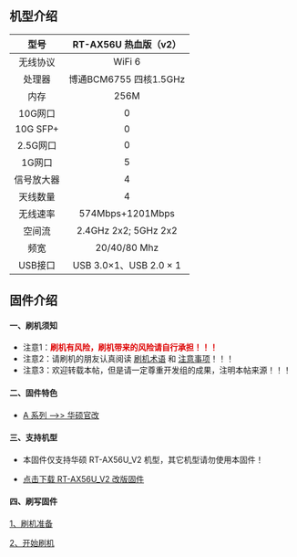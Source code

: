 ## 机型介绍

| 型号 | RT-AX56U 热血版（v2） |
|:--:|:--:|
| 无线协议 | WiFi 6 | 
| 处理器 | 博通BCM6755 四核1.5GHz | 
| 内存 | 256M | 
| 10G网口 | 0 | 
| 10G SFP+ | 0 | 
| 2.5G网口 | 0 | 
| 1G网口 | 5 | 
| 信号放大器 | 4 | 
| 天线数量 | 4 | 
| 无线速率 | 574Mbps+1201Mbps | 
| 空间流 | 2.4GHz 2x2; 5GHz 2x2 | 
| 频宽 | 20/40/80 Mhz | 
| USB接口 | USB 3.0×1、USB 2.0 × 1 | 

## 固件介绍
#### 一、刷机须知
* 注意1：**<font color="#dd0000">刷机有风险，刷机带来的风险请自行承担！！！</font><br />**
* 注意2：请刷机的朋友认真阅读 [刷机术语](/zh/guide/asus/flash/flash_info.html) 和 [注意事项](/zh/guide/asus/flash/flash_matter.html)！！！
* 注意3：欢迎转载本帖，但是请一定尊重开发组的成果，注明本帖来源！！！

#### 二、固件特色
* [A 系列 ——>> 华硕官改](/zh/guide/asus/firmware-a.md)

#### 三、支持机型
* 本固件仅支持华硕 RT-AX56U_V2 机型，其它机型请勿使用本固件！

* [点击下载 RT-AX56U_V2 改版固件](https://www.asusgo.com/firmware/download?devicename=rt-ax56u_v2&firmware=asus_official)

#### 四、刷写固件

[1、刷机准备](/zh/guide/asus/flash/flash_prepare.html) 

[2、开始刷机](/zh/guide/asus/flash/flash_start.html) 